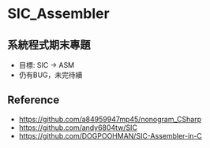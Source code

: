 # SIC_Assembler

## 系統程式期末專題
- 目標: SIC -> ASM
- 仍有BUG，未完待續


## Reference
- <https://github.com/a84959947mp45/nonogram_CSharp>
- <https://github.com/andy6804tw/SIC>
- <https://github.com/DOGPOOHMAN/SIC-Assembler-in-C>
